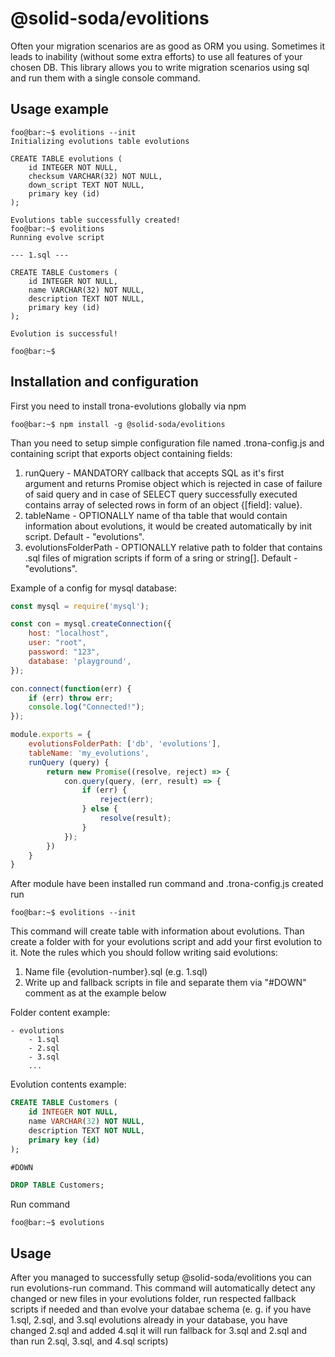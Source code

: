 # @solid-soda/evolitions

Often your migration scenarios are as good as ORM you using. Sometimes it leads to inability (without
some extra efforts) to use all features of your chosen DB. This library allows you to write 
migration scenarios using sql and run them with a single console command.

## Usage example

```console
foo@bar:~$ evolitions --init
Initializing evolutions table evolutions

CREATE TABLE evolutions (
    id INTEGER NOT NULL,
    checksum VARCHAR(32) NOT NULL,
    down_script TEXT NOT NULL,
    primary key (id)
);

Evolutions table successfully created!
foo@bar:~$ evolitions
Running evolve script

--- 1.sql ---

CREATE TABLE Customers (
    id INTEGER NOT NULL,
    name VARCHAR(32) NOT NULL,
    description TEXT NOT NULL,
    primary key (id)
);

Evolution is successful!

foo@bar:~$
```

## Installation and configuration

First you need to install trona-evolutions globally via npm

```console
foo@bar:~$ npm install -g @solid-soda/evolitions
```

Than you need to setup simple configuration file named .trona-config.js and containing script that
exports object containing fields:
1) runQuery - MANDATORY callback that accepts SQL as it's first argument and returns Promise object 
which is rejected in case of failure of said query and in case of SELECT query successfully 
executed contains array of selected rows in form of an object {[field]: value}.
2) tableName - OPTIONALLY name of tha table that would contain information about evolutions, it would
be created automatically by init script. Default - "evolutions".
3) evolutionsFolderPath - OPTIONALLY relative path to folder that contains .sql files of migration
scripts if form of a sring or string[]. Default - "evolutions".

Example of a config for mysql database:

```javascript
const mysql = require('mysql');

const con = mysql.createConnection({
    host: "localhost",
    user: "root",
    password: "123",
    database: 'playground',
});

con.connect(function(err) {
    if (err) throw err;
    console.log("Connected!");
});

module.exports = {
    evolutionsFolderPath: ['db', 'evolutions'],
    tableName: 'my_evolutions',
    runQuery (query) {
        return new Promise((resolve, reject) => {
            con.query(query, (err, result) => {
                if (err) {
                    reject(err);
                } else {
                    resolve(result);
                }
            });
        })
    }
}
```

After module have been installed run command and .trona-config.js created run

```console
foo@bar:~$ evolitions --init
```

This command will create table with information about evolutions.
Than create a folder with for your evolutions script and add your first evolution to it. Note the
rules which you should follow writing said evolutions:

1) Name file {evolution-number}.sql (e.g. 1.sql)
2) Write up and fallback scripts in file and separate them via "#DOWN" comment as at the
example below

Folder content example:
```
- evolutions
    - 1.sql
    - 2.sql
    - 3.sql
    ...
```

Evolution contents example:

```sql
CREATE TABLE Customers (
    id INTEGER NOT NULL,
    name VARCHAR(32) NOT NULL,
    description TEXT NOT NULL,
    primary key (id)
);

#DOWN

DROP TABLE Customers;
```

Run command 
```console
foo@bar:~$ evolutions
```

## Usage
After you managed to successfully setup @solid-soda/evolitions you can run evolutions-run command.
This command will automatically detect any changed or new files in your evolutions folder, run
respected fallback scripts if needed and than evolve your databae schema (e. g. if you have 1.sql,
2.sql, and 3.sql evolutions already in your database, you have changed 2.sql and added 4.sql it will 
run fallback for 3.sql and 2.sql and than run 2.sql, 3.sql, and 4.sql scripts)
